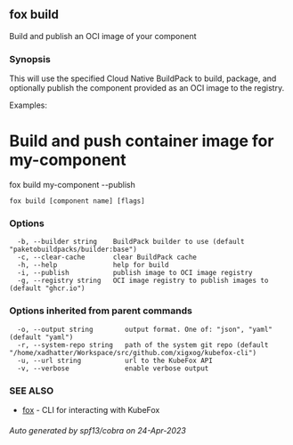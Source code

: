 ## fox build

Build and publish an OCI image of your component

### Synopsis


This will use the specified Cloud Native BuildPack to build, package, and optionally publish the component provided as an OCI image to the registry.

Examples:
  # Build and push container image for my-component
  fox build my-component --publish


```
fox build [component name] [flags]
```

### Options

```
  -b, --builder string    BuildPack builder to use (default "paketobuildpacks/builder:base")
  -c, --clear-cache       clear BuildPack cache
  -h, --help              help for build
  -i, --publish           publish image to OCI image registry
  -g, --registry string   OCI image registry to publish images to (default "ghcr.io")
```

### Options inherited from parent commands

```
  -o, --output string        output format. One of: "json", "yaml" (default "yaml")
  -r, --system-repo string   path of the system git repo (default "/home/xadhatter/Workspace/src/github.com/xigxog/kubefox-cli")
  -u, --url string           url to the KubeFox API
  -v, --verbose              enable verbose output
```

### SEE ALSO

* [fox](fox.md)	 - CLI for interacting with KubeFox

###### Auto generated by spf13/cobra on 24-Apr-2023
